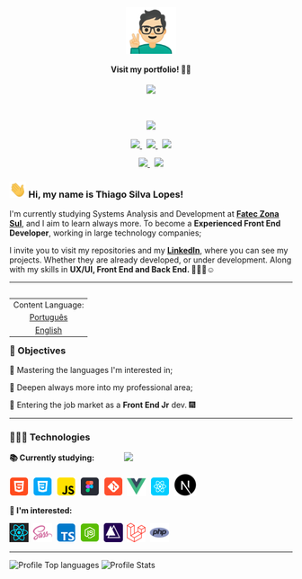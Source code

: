 <!-- Link to my portfolio: -->
<p align="center">
    <a target="_blank" href="https://thiagosl.netlify.app/">
      <img src="./assets/portfolioEmoji.png" width="90px" align="center">
    </a>
    <h4 align="center">Visit my portfolio! ☝🏼</h4>
</p>

<!-- Animated divider in GIF: -->
<p align="center">
    <img src="https://user-images.githubusercontent.com/57417305/81239377-13bd3c00-8fdb-11ea-9567-30a27becb1bf.gif">
</p>
  &nbsp;
  <p align="center">
  <!-- Badge - Profile View Counter -->
   <img src="https://komarev.com/ghpvc/?username=Thiagoow&style=plastic&color=0007c4">
</p>
<p align="center">
  <!-- Badge - LinkedIn -->
  <a href="https://www.linkedin.com/in/thiagosilvaloopes/">
    <img src="https://img.shields.io/badge/-LinkedIn-0e00cf?style=round-square&logo=Linkedin&logoColor=white&link=https://www.linkedin.com/in/thiagosilvaloopes/">
  </a>
  &nbsp;
  <!-- Badge - Email -->
  <a href="mailto:thiagodrive08@hotmail.com">
    <img src="https://img.shields.io/badge/-My%20Email-ff0000?style=round-square&logo=microsoft-outlook&logoColor=white&link=mailto:thiagodrive08@hotmail.com">
  </a>
 &nbsp;
<!-- Badge - My Settings -->
  <a href="https://github.com/Thiagoow/My-Settings">
    <img src="https://img.shields.io/badge/-My%20Settings-06c91a?logo=visual-studio-code">
  </a>
 </p>
  
<!-- Second Badges Row: -->
 
 <p align="center">
<!-- Badge - Behance -->
  <a href="https://www.behance.net/thiagosilval2">
    <img src="https://img.shields.io/badge/-UX/UI%20Projects-381b82?logo=behance">
  </a>
   &nbsp;
    <!-- Badge - Instagram -->
  <a href="https://www.instagram.com/thiagosilvaloopes/">
    <img src="https://img.shields.io/badge/-Instagram%20-ff7b00?style=round-square&logo=instagram&logoColor=white&link=https://www.instagram.com/thiagosilvaloopes/">
  </a>
</p>

<!-- Presentation -->

### <img src="assets/icons/hello.gif" width="30px"> Hi, my name is Thiago Silva Lopes!

<p>I'm currently studying Systems Analysis and Development at <strong><a target="_blank" href="https://www.linkedin.com/company/fatec-zona-sul?originalSubdomain=br">Fatec Zona Sul</a></strong>, and I aim to learn always more. To become a <strong>Experienced Front End Developer</strong>, working in large technology companies;</p>
<p>I invite you to visit my repositories and my <strong><a target="_blank" href="https://www.linkedin.com/in/thiagosilvaloopes/">LinkedIn</a></strong>, where you can see my projects. Whether they are already developed, or under development. Along with my skills in <strong>UX/UI, Front End and Back End. 🤟🏼😁☺</strong>

---

<!-- ReadMe in EN & PT-BR: -->
<table align="right">
 <td>Content Language:</td>
 <tr><td align="center"><a href="README_PT-BR.md">Português</a></td></tr>
 <tr><td align="center"><a href="README.md">English</a></td></tr>
</table>

### 🎯 Objectives

<p>📌 Mastering the languages I'm interested in;</p>
<p>📌 Deepen always more into my professional area;</p>
<p>📌 Entering the job market as a <strong>Front End Jr</strong> dev. 🎆</p>

---

### 👨🏻‍💻 Technologies

<!-- Cat typing GIF :p -->
<img src="https://media.giphy.com/media/WUlplcMpOCEmTGBtBW/giphy.gif" width="300px" align="right">

**📚 Currently studying:**

<p align="left">
  <!-- HTML Icon -->
  <img src="assets/icons/html.png">&nbsp;
  <!-- CSS Icon -->
  <img src="assets/icons/css.png">&nbsp;
  <!-- JS Icon -->
  <img src="assets/icons/js.png">&nbsp;
  <!-- Figma Icon -->
  <img src="assets/icons/figma.png">&nbsp;
  <!--AdobeXD Icon
  <img src="assets/icons/adobeXD.png">&nbsp;-->
  <!-- AdobePS Icon
  <img src="assets/icons/ps.png">&nbsp;-->
  <!-- Git Icon -->
  <img src="assets/icons/git.png">&nbsp;
  <!--VueJS Icon-->
  <img src="assets/icons/vuejs.png">&nbsp;
  <!-- React Icon -->
  <img src="assets/icons/react.png">&nbsp;
  <!-- NextJS Icon -->
  <img src="assets/icons/nextjs.png">&nbsp;
</p>

**🚀 I'm interested:**

<p align="left">
  <!-- React Native Icon -->
  <img src="assets/icons/reactnative.png">&nbsp;
  <!-- Sass Icon -->
  <img src="assets/icons/sass.png">&nbsp;
  <!-- TS Icon -->
  <img src="assets/icons/ts.png">&nbsp;
  <!-- NodeJS Icon -->
  <img src="assets/icons/nodejs.png">&nbsp;
  <!-- AdonisJS Icon -->
  <img src="assets/icons/adonisjs.png">&nbsp;
  <!-- Laravel Icon -->
  <img src="assets/icons/laravel.png">&nbsp;
  <!-- PHP Icon -->
  <img src="assets/icons/php.png">&nbsp;
</p>

<!--Add a line to split sections-->

---

<!--Configs on: https://github.com/anuraghazra/github-readme-stats
-->

![Profile Top languages](https://github-readme-stats.vercel.app/api/top-langs/?username=Thiagoow&layout=compact&custom_title=Thiagoow%20-%20Most%20Used%20Languages:&theme=dark&hide_border=true&hide=visual%20basic%20.net)
![Profile Stats](https://github-readme-stats.vercel.app/api?username=Thiagoow&show_icons=true&theme=dark&hide_border=true&custom_title=Thiago%20Silva%20Lopes%20-%20GitHub%20Stats:&include_all_commits=true&hide=issues,contribs)
